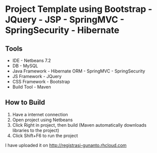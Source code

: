 Project Template using Bootstrap - JQuery - JSP - SpringMVC - SpringSecurity - Hibernate
===================

Tools
-------------------
* IDE - Netbeans 7.2
* DB - MySQL
* Java Framework - Hibernate ORM - SpringMVC - SpringSecurity
* JS Framework - JQuery
* CSS Framework - Bootstrap
* Build Tool - Maven

How to Build
-------------------
1. Have a internet connection
2. Open project using Netbeans
3. Click Right in project, then build 
    (Maven automatically downloads libraries to the project)
4. Click Shift+F6 to run the project

I have uploaded it on http://registrasi-gunanto.rhcloud.com
